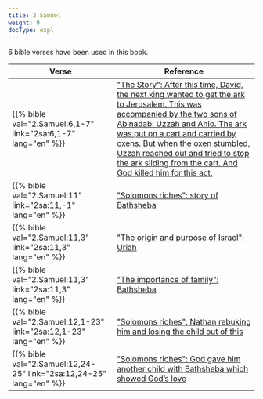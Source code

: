 ```yaml
---
title: 2.Samuel
weight: 9
docType: expl
---
```


6 bible verses have been used in this book.

| Verse | Reference |
|-------|-----------|
| {{% bible val="2.Samuel:6,1-7" link="2sa:6,1-7" lang="en" %}} | ["The Story": After this time, David, the next king wanted to get the ark to Jerusalem. This was accompanied by the two sons of Abinadab: Uzzah and Ahio. The ark was put on a cart and carried by oxens. But when the oxen stumbled, Uzzah reached out and tried to stop the ark sliding from the cart. And God killed him for this act.](../exampleSite/content/expl/../expl/bible/creation/the-story-of-uzzah#None) |
| {{% bible val="2.Samuel:11" link="2sa:11,-1" lang="en" %}} | ["Solomons riches": story of Bathsheba](../exampleSite/content/expl/../expl/content/beasts/666-the-number-of-the-beast#719b) |
| {{% bible val="2.Samuel:11,3" link="2sa:11,3" lang="en" %}} | ["The origin and purpose of Israel": Uriah](../exampleSite/content/expl/../appl/background/israel/who-is-israel#1bcd) |
| {{% bible val="2.Samuel:11,3" link="2sa:11,3" lang="en" %}} | ["The importance of family": Bathsheba](../exampleSite/content/expl/../expl/background/israel/the-role-of-family-in-the-bible#8181) |
| {{% bible val="2.Samuel:12,1-23" link="2sa:12,1-23" lang="en" %}} | ["Solomons riches": Nathan rebuking him and losing the child out of this](../exampleSite/content/expl/../expl/content/beasts/666-the-number-of-the-beast#719b) |
| {{% bible val="2.Samuel:12,24-25" link="2sa:12,24-25" lang="en" %}} | ["Solomons riches": God gave him another child with Bathsheba which showed God’s love](../exampleSite/content/expl/../expl/content/beasts/666-the-number-of-the-beast#719b) |
